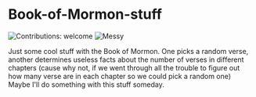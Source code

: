 # Book-of-Mormon-stuff

![Contributions: welcome](https://img.shields.io/badge/contributions-welcome-brightgreen.svg) ![Messy](https://img.shields.io/badge/code%20style-messy-red.svg)

Just some cool stuff with the Book of Mormon. One picks a random verse, another determines useless facts about the
number of verses in different chapters (cause why not, if we went through all the trouble to figure out how many verse are in
each chapter so we could pick a random one)
Maybe I'll do something with this stuff someday.
